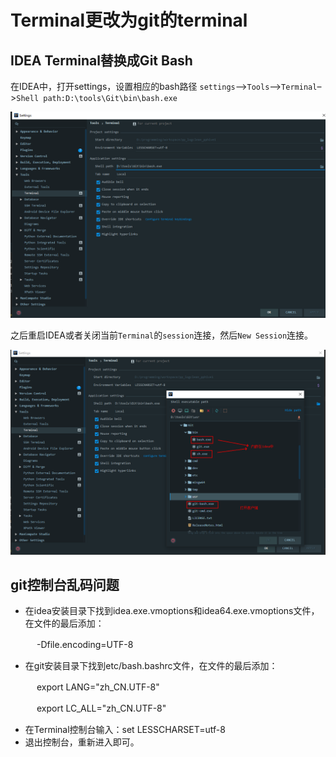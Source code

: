 # Terminal更改为git的terminal

## IDEA Terminal替换成Git Bash

在IDEA中，打开settings，设置相应的bash路径
`settings`–>`Tools`–>`Terminal`–>`Shell path:D:\tools\Git\bin\bash.exe`

![1596783620943](../picture/1596783620943.png)

之后重启IDEA或者关闭当前`Terminal`的`session`连接，然后`New Session`连接。

![1596784030523](../picture/1596784030523.png)

## git控制台乱码问题

- 在idea安装目录下找到idea.exe.vmoptions和idea64.exe.vmoptions文件，在文件的最后添加：

　　　-Dfile.encoding=UTF-8

- 在git安装目录下找到etc/bash.bashrc文件，在文件的最后添加：

　　　export LANG="zh_CN.UTF-8"

　　　export LC_ALL="zh_CN.UTF-8"

- 在Terminal控制台输入：set LESSCHARSET=utf-8
- 退出控制台，重新进入即可。

